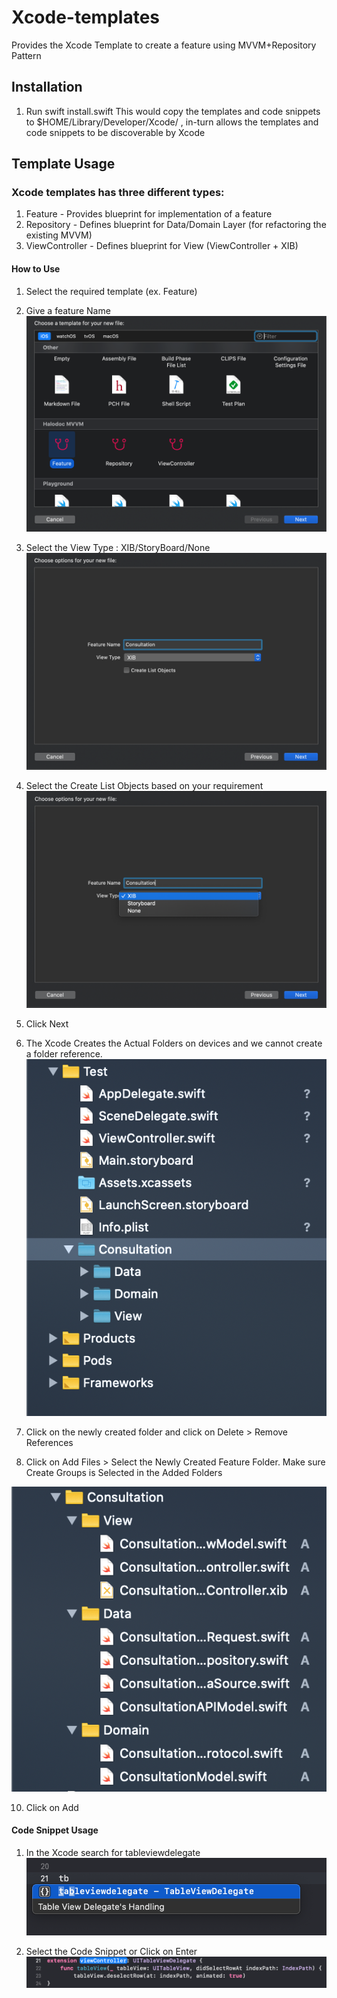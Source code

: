 # Xcode-templates
Provides the Xcode Template to create a feature using MVVM+Repository Pattern


## Installation

1. Run swift install.swift
This would copy the templates and code snippets to $HOME/Library/Developer/Xcode/ , in-turn allows the templates and code snippets to be discoverable by Xcode

## Template Usage

### Xcode templates has three different types:
1. Feature - Provides blueprint for implementation of a feature
2. Repository - Defines blueprint for Data/Domain Layer (for refactoring the existing MVVM)
3. ViewController - Defines blueprint for View (ViewController + XIB)

#### How to Use

1. Select the required template (ex. Feature)

2. Give a feature Name
![image info](./Images/Choose_A_Template.png)

3. Select the View Type : XIB/StoryBoard/None
![image info](./Images/Feature_Name.png)

4. Select the Create List Objects based on your requirement
![image info](./Images/View_Type.png)

5. Click Next

6. The Xcode Creates the Actual Folders on devices and we cannot create a folder reference.
![image info](./Images/Folders.png)

7. Click on the newly created folder and click on Delete > Remove References

8. Click on Add Files > Select the Newly Created Feature Folder. Make sure Create Groups is Selected in the Added Folders

![image info](./Images/References_Folders.png)

10. Click on Add

#### Code Snippet Usage

1. In the Xcode search for tableviewdelegate
![image info](./Images/Code_Snippet.png)

2. Select the Code Snippet or Click on Enter
![image info](./Images/Code_Snippet_Result.png)